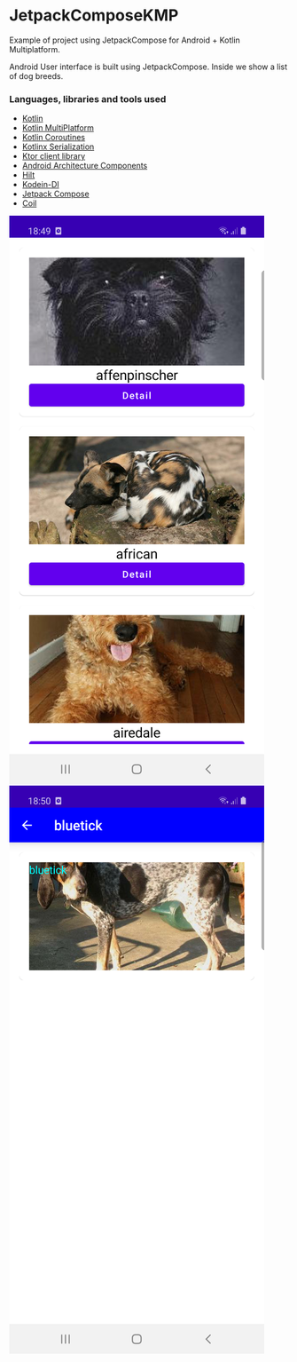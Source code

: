 # JetpackComposeKMP
Example of project using JetpackCompose for Android + Kotlin Multiplatform. 

Android User interface is built using JetpackCompose. Inside we show a list of dog breeds. 

### Languages, libraries and tools used

* [Kotlin](https://kotlinlang.org/)
* [Kotlin MultiPlatform](https://kotlinlang.org/docs/reference/multiplatform.html)
* [Kotlin Coroutines](https://kotlinlang.org/docs/reference/coroutines-overview.html)
* [Kotlinx Serialization](https://github.com/Kotlin/kotlinx.serialization)
* [Ktor client library](https://github.com/ktorio/ktor)
* [Android Architecture Components](https://developer.android.com/topic/libraries/architecture/index.html)
* [Hilt](https://dagger.dev/hilt/)
* [Kodein-DI](https://github.com/Kodein-Framework/Kodein-DI)
* [Jetpack Compose](https://developer.android.com/jetpack/compose)
* [Coil](https://github.com/coil-kt/coil)

<img src="https://github.com/jarroyoesp/JetpackComposeKMP/blob/master/images/JetpackComposeKMP_Home.png">
<img src="https://github.com/jarroyoesp/JetpackComposeKMP/blob/master/images/JetpackComposeKMP_Detail.png">
